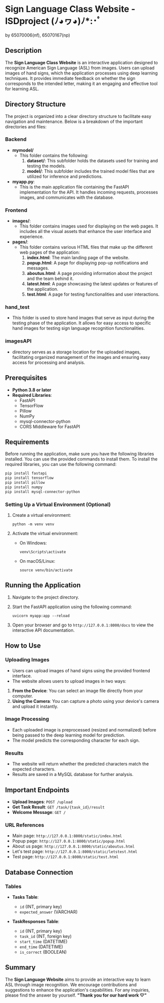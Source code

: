 # Sign Language Class Website - ISDproject (ﾉ◕ヮ◕)ﾉ*:･ﾟ
by 65070006(nf), 65070167(np)


## Description
The **Sign Language Class Website** is an interactive application designed to recognize American Sign Language (ASL) from images. Users can upload images of hand signs, which the application processes using deep learning techniques. It provides immediate feedback on whether the sign corresponds to the intended letter, making it an engaging and effective tool for learning ASL.

## Directory Structure
The project is organized into a clear directory structure to facilitate easy navigation and maintenance. Below is a breakdown of the important directories and files:

### Backend

- **mymodel/**
  - This folder contains the following:
    1. **dataset/**: This subfolder holds the datasets used for training and testing the models.
    2. **model/**: This subfolder includes the trained model files that are utilized for inference and predictions.
- **myapp.py**: 
  - This is the main application file containing the FastAPI implementation for the API. It handles incoming requests, processes images, and communicates with the database.

### Frontend

- **images/**: 
  - This folder contains images used for displaying on the web pages. It includes all the visual assets that enhance the user interface and experience.
- **pages/**: 
  - This folder contains various HTML files that make up the different web pages of the application:
    1. **index.html**: The main landing page of the website.
    2. **popup.html**: A page for displaying pop-up notifications and messages.
    3. **aboutus.html**: A page providing information about the project and the team behind it.
    4. **latest.html**: A page showcasing the latest updates or features of the application.
    5. **test.html**: A page for testing functionalities and user interactions.
       
### hand_test
  - This folder is used to store hand images that serve as input during the testing phase of the application. It allows for easy access to specific hand images for testing sign language recognition functionalities.

### imagesAPI 
  - directory serves as a storage location for the uploaded images, facilitating organized management of the images and ensuring easy access for processing and analysis.

## Prerequisites
- **Python 3.8 or later**
- **Required Libraries**:
  - FastAPI
  - TensorFlow
  - Pillow
  - NumPy
  - mysql-connector-python
  - CORS Middleware for FastAPI

## Requirements
Before running the application, make sure you have the following libraries installed. You can use the provided commands to install them.
To install the required libraries, you can use the following command:
```bash
pip install fastapi
pip install tensorflow
pip install pillow
pip install numpy
pip install mysql-connector-python
```

### Setting Up a Virtual Environment (Optional)
1. Create a virtual environment:
   
   `python -m venv venv`

2. Activate the virtual environment:
   - On Windows:
   
     `venv\Scripts\activate`

   - On macOS/Linux:
   
     `source venv/bin/activate`

## Running the Application
1. Navigate to the project directory.
2. Start the FastAPI application using the following command:

   `uvicorn myapp:app --reload`

3. Open your browser and go to `http://127.0.0.1:8000/docs` to view the interactive API documentation.

## How to Use
### Uploading Images
- Users can upload images of hand signs using the provided frontend interface.
- The website allows users to upload images in two ways:
1. **From the Device**: You can select an image file directly from your computer.
2. **Using the Camera**: You can capture a photo using your device's camera and upload it instantly.

### Image Processing
- Each uploaded image is preprocessed (resized and normalized) before being passed to the deep learning model for prediction.
- The model predicts the corresponding character for each sign.

### Results
- The website will return whether the predicted characters match the expected characters.
- Results are saved in a MySQL database for further analysis.

## Important Endpoints
- **Upload Images**: `POST /upload`
- **Get Task Result**: `GET /task/{task_id}/result`
- **Welcome Message**: `GET /`

### URL References
- Main page: `http://127.0.0.1:8000/static/index.html`
- Popup page: `http://127.0.0.1:8000/static/popup.html`
- About us page: `http://127.0.0.1:8000/static/aboutus.html`
- Let's test page: `http://127.0.0.1:8000/static/letstest.html`
- Test page: `http://127.0.0.1:8000/static/test.html`

## Database Connection
### Tables
- **Tasks Table**:
  - `id` (INT, primary key)
  - `expected_answer` (VARCHAR)
  
- **TaskResponses Table**:
  - `id` (INT, primary key)
  - `task_id` (INT, foreign key)
  - `start_time` (DATETIME)
  - `end_time` (DATETIME)
  - `is_correct` (BOOLEAN)

## Summary
The **Sign Language Website** aims to provide an interactive way to learn ASL through image recognition. We encourage contributions and suggestions to enhance the application's capabilities. For any inquiries, please find the answer by yourself. **"Thank you for our hard work ♡"**
